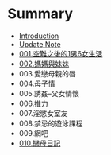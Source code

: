 # Summary

* [Introduction](README.md)
* [Update Note](update-note.md)
* [001.空難之後的1男6女生活](1.md)
* [002.媽媽與妹妹](002ma-ma-yu-mei-mei.md)
* 003.愛戀母親的唇
* [004.母子情](4.md)
* 005.誘姦–父女情懷
* 006.推力
* 007.淫慾女室友
* 008.禁忌的遊泳課程
* 009.網吧
* [010.戀母日記](10.md)

